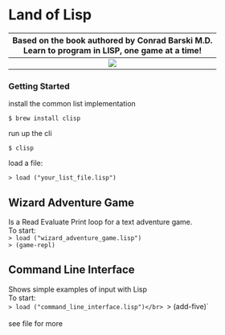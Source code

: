 # Land of Lisp

| Based on the book authored by Conrad Barski M.D. </br>Learn to program in LISP, one game at a time! | 
| :--------: |
| ![](http://xahlee.info/UnixResource_dir/gki/lambda/lisplogo_256.png) |


### Getting Started

install the common list implementation

`$ brew install clisp`

run up the cli

`$ clisp`

load a file:

`> load ("your_list_file.lisp")`


## Wizard Adventure Game

Is a Read Evaluate Print loop for a text adventure game.</br>
To start:</br>
`> load ("wizard_adventure_game.lisp")`</br>
`> (game-repl)`

## Command Line Interface
Shows simple examples of input with Lisp</br>
To start:</br>
`> load ("command_line_interface.lisp")</br>
`> (add-five)`</br>
</br>
see file for more

